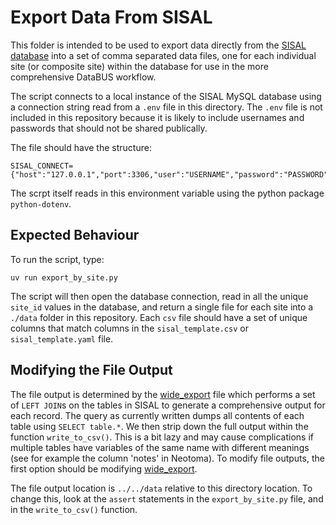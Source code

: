 # Export Data From SISAL

This folder is intended to be used to export data directly from the [SISAL database](https://pastglobalchanges.org/science/wg/sisal/intro) into a set of comma separated data files, one for each individual site (or composite site) within the database for use in the more comprehensive DataBUS workflow.

The script connects to a local instance of the SISAL MySQL database using a connection string read from a `.env` file in this directory. The `.env` file is not included in this repository because it is likely to include usernames and passwords that should not be shared publically.

The file should have the structure:

```env
SISAL_CONNECT={"host":"127.0.0.1","port":3306,"user":"USERNAME","password":"PASSWORD","database":"sisal"}
```

The scrpt itself reads in this environment variable using the python package `python-dotenv`.

## Expected Behaviour

To run the script, type:

`uv run export_by_site.py`

The script will then open the database connection, read in all the unique `site_id` values in the database, and return a single file for each site into a `./data` folder in this repository. Each `csv` file should have a set of unique columns that match columns in the `sisal_template.csv` or `sisal_template.yaml` file.

## Modifying the File Output

The file output is determined by the [wide_export](./sql/wide_export.sql) file which performs a set of `LEFT JOIN`s on the tables in SISAL to generate a comprehensive output for each record. The query as currently written dumps all contents of each table using `SELECT table.*`. We then strip down the full output within the function `write_to_csv()`. This is a bit lazy and may cause complications if multiple tables have variables of the same name with different meanings (see for example the column 'notes' in Neotoma).  To modify file outputs, the first option should be modifying [wide_export](./sql/wide_export.sql).

The file output location is `../../data` relative to this directory location. To change this, look at the `assert` statements in the `export_by_site.py` file, and in the `write_to_csv()` function.
